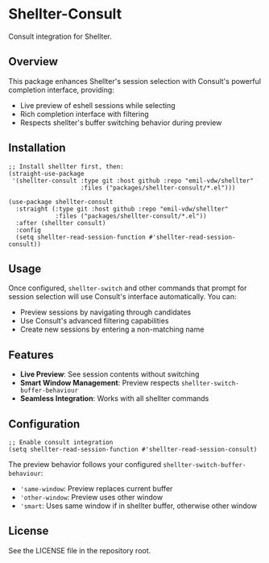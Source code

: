 # Shellter-Consult

Consult integration for Shellter.

## Overview

This package enhances Shellter's session selection with Consult's powerful completion interface, providing:

- Live preview of eshell sessions while selecting
- Rich completion interface with filtering
- Respects shellter's buffer switching behavior during preview

## Installation

```elisp
;; Install shellter first, then:
(straight-use-package
 '(shellter-consult :type git :host github :repo "emil-vdw/shellter"
                    :files ("packages/shellter-consult/*.el")))

(use-package shellter-consult
  :straight (:type git :host github :repo "emil-vdw/shellter"
             :files ("packages/shellter-consult/*.el"))
  :after (shellter consult)
  :config
  (setq shellter-read-session-function #'shellter-read-session-consult))
```

## Usage

Once configured, `shellter-switch` and other commands that prompt for session selection will use Consult's interface automatically. You can:

- Preview sessions by navigating through candidates
- Use Consult's advanced filtering capabilities
- Create new sessions by entering a non-matching name

## Features

- **Live Preview**: See session contents without switching
- **Smart Window Management**: Preview respects `shellter-switch-buffer-behaviour`
- **Seamless Integration**: Works with all shellter commands

## Configuration

```elisp
;; Enable consult integration
(setq shellter-read-session-function #'shellter-read-session-consult)
```

The preview behavior follows your configured `shellter-switch-buffer-behaviour`:
- `'same-window`: Preview replaces current buffer
- `'other-window`: Preview uses other window
- `'smart`: Uses same window if in shellter buffer, otherwise other window

## License

See the LICENSE file in the repository root.